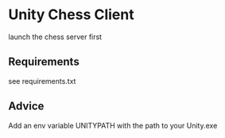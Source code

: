 # Unity Chess Client

launch the chess server first

## Requirements

see requirements.txt

## Advice

Add an env variable UNITYPATH with the path to your Unity.exe
